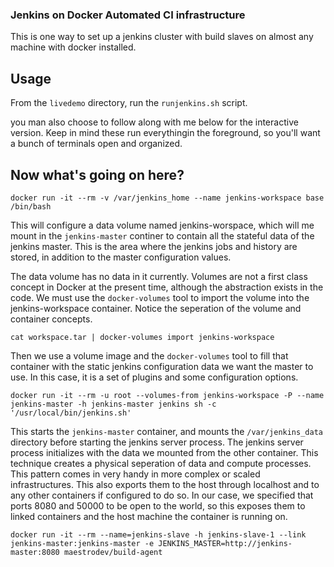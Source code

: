 ### Jenkins on Docker Automated CI infrastructure 


This is one way to set up a jenkins cluster with build slaves on almost any machine with docker installed. 

## Usage

From the `livedemo` directory, run the `runjenkins.sh` script.

you man also choose to follow along with me below for the interactive version. Keep in mind these run everythingin the foreground, so you'll want a bunch of terminals open and organized.

## Now what's going on here? 

`docker run -it --rm -v /var/jenkins_home --name jenkins-workspace base /bin/bash`

This will configure a data volume named jenkins-worspace, which will me mount in the `jenkins-master` continer to contain all the stateful data of the jenkins master. This is the area where the jenkins jobs and history are stored, in addition to the master configuration values.

The data volume has no data in it currently. Volumes are not a first class concept in Docker at the present time, although the abstraction exists in the code. We must use the `docker-volumes` tool to import the volume into the jenkins-workspace container. Notice the seperation of the volume and container concepts.

`cat workspace.tar | docker-volumes import jenkins-workspace`

Then we use a volume image and the `docker-volumes` tool to fill that container with the static jenkins configuration data we want the master to use. In this case, it is a set of plugins and some configuration options. 

`docker run -it --rm -u root --volumes-from jenkins-workspace -P --name jenkins-master -h jenkins-master jenkins sh -c '/usr/local/bin/jenkins.sh'`

This starts the `jenkins-master` container, and mounts the `/var/jenkins_data` directory before starting the jenkins server process. The jenkins server process initializes with the data we mounted from the other container. This technique creates a physical seperation of data and compute processes. This pattern comes in very handy in more complex or scaled infrastructures. This also exports them to the host through localhost and to any other containers if configured to do so. In our case, we specified that ports 8080 and 50000 to be open to the world, so this exposes them to linked containers and the host machine the container is running on. 

`docker run -it --rm --name=jenkins-slave -h jenkins-slave-1 --link jenkins-master:jenkins-master -e JENKINS_MASTER=http://jenkins-master:8080 maestrodev/build-agent`
